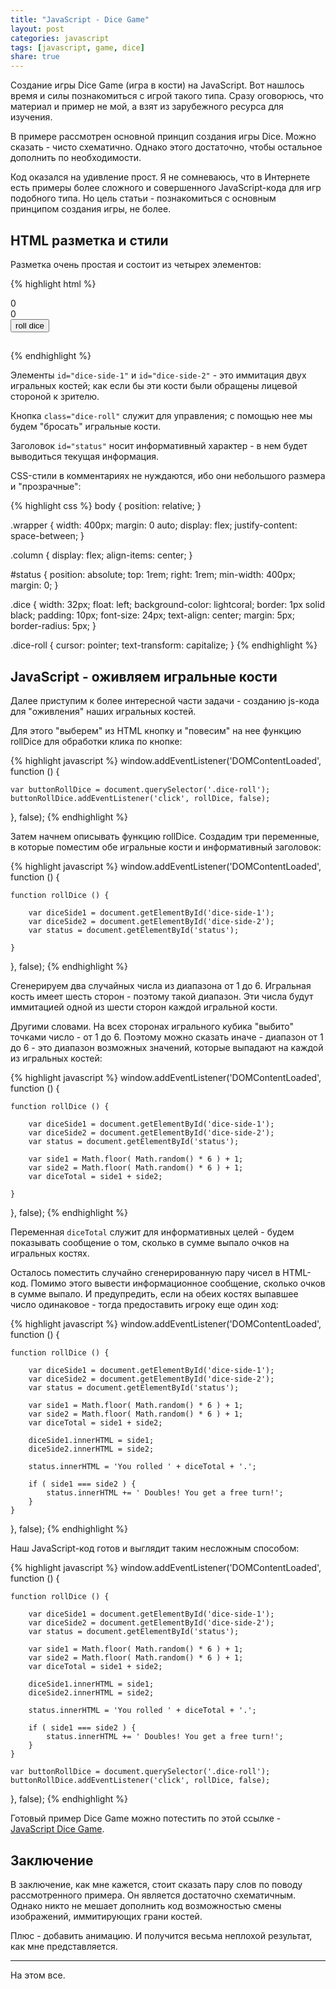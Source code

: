 ```yaml
---
title: "JavaScript - Dice Game"
layout: post
categories: javascript
tags: [javascript, game, dice]
share: true
---
```


Создание игры Dice Game (игра в кости) на JavaScript. Вот нашлось время и силы познакомиться с игрой такого типа. Сразу оговорюсь, что материал и пример не мой, а взят из зарубежного ресурса для изучения.

В примере рассмотрен основной принцип создания игры Dice. Можно сказать - чисто схематично. Однако этого достаточно, чтобы остальное дополнить по необходимости.

Код оказался на удивление прост. Я не сомневаюсь, что в Интернете есть примеры более сложного и совершенного JavaScript-кода для игр подобного типа. Но цель статьи - познакомиться с основным принципом создания игры, не более.

## HTML разметка и стили

Разметка очень простая и состоит из четырех элементов:

{% highlight html %}
<div class="wrapper">
    <div class="column">
        <div id="dice-side-1" class="dice">0</div>
        <div id="dice-side-2" class="dice">0</div>
    </div>
    <div class="column">
        <button type="button" class="dice-roll">roll dice</button>
        <h2 id="status"></h2>
    </div>
</div>
{% endhighlight %}

Элементы `id="dice-side-1"` и `id="dice-side-2"` - это иммитация двух игральных костей; как если бы эти кости были обращены лицевой стороной к зрителю.

Кнопка `class="dice-roll"` служит для управления; с помощью нее мы будем "бросать" игральные кости.

Заголовок `id="status"` носит информативный характер - в нем будет выводиться текущая информация.

CSS-стили в комментариях не нуждаются, ибо они небольшого размера и "прозрачные":

{% highlight css %}
body {
    position: relative;
}

.wrapper {
    width: 400px;
    margin: 0 auto;
    display: flex;
    justify-content: space-between;
}

.column {
    display: flex;
    align-items: center;
}

#status {
    position: absolute;
    top: 1rem;
    right: 1rem;
    min-width: 400px;
    margin: 0;
}

.dice {
    width: 32px;
    float: left;
    background-color: lightcoral;
    border: 1px solid black;
    padding: 10px;
    font-size: 24px;
    text-align: center;
    margin: 5px;
    border-radius: 5px;
}

.dice-roll {
    cursor: pointer;
    text-transform: capitalize;
}
{% endhighlight %}

## JavaScript - оживляем игральные кости

Далее приступим к более интересной части задачи - созданию js-кода для "оживления" наших игральных костей.

Для этого "выберем" из HTML кнопку и "повесим" на нее функцию rollDice для обработки клика по кнопке:

{% highlight javascript %}
window.addEventListener('DOMContentLoaded', function () {

    var buttonRollDice = document.querySelector('.dice-roll');
    buttonRollDice.addEventListener('click', rollDice, false);

}, false);
{% endhighlight %}

Затем начнем описывать функцию rollDice. Создадим три переменные, в которые поместим обе игральные кости и информативный заголовок:

{% highlight javascript %}
window.addEventListener('DOMContentLoaded', function () {

    function rollDice () {

        var diceSide1 = document.getElementById('dice-side-1');
        var diceSide2 = document.getElementById('dice-side-2');
        var status = document.getElementById('status');

    }

}, false);
{% endhighlight %}

Сгенерируем два случайных числа из диапазона от 1 до 6. Игральная кость имеет шесть сторон - поэтому такой диапазон. Эти числа будут иммитацией одной из шести сторон каждой игральной кости.

Другими словами. На всех сторонах игрального кубика "выбито" точками число - от 1 до 6. Поэтому можно сказать иначе - диапазон от 1 до 6 - это диапазон возможных значений, которые выпадают на каждой из игральных костей:

{% highlight javascript %}
window.addEventListener('DOMContentLoaded', function () {

    function rollDice () {

        var diceSide1 = document.getElementById('dice-side-1');
        var diceSide2 = document.getElementById('dice-side-2');
        var status = document.getElementById('status');

        var side1 = Math.floor( Math.random() * 6 ) + 1;
        var side2 = Math.floor( Math.random() * 6 ) + 1;
        var diceTotal = side1 + side2;

    }

}, false);
{% endhighlight %}

Переменная `diceTotal` служит для информативных целей - будем показывать сообщение о том, сколько в сумме выпало очков на игральных костях.

Осталось поместить случайно сгенерированную пару чисел в HTML-код. Помимо этого вывести информационное сообщение, сколько очков в сумме выпало. И предупредить, если на обеих костях выпавшее число одинаковое - тогда предоставить игроку еще один ход:

{% highlight javascript %}
window.addEventListener('DOMContentLoaded', function () {

    function rollDice () {

        var diceSide1 = document.getElementById('dice-side-1');
        var diceSide2 = document.getElementById('dice-side-2');
        var status = document.getElementById('status');

        var side1 = Math.floor( Math.random() * 6 ) + 1;
        var side2 = Math.floor( Math.random() * 6 ) + 1;
        var diceTotal = side1 + side2;

        diceSide1.innerHTML = side1;
        diceSide2.innerHTML = side2;

        status.innerHTML = 'You rolled ' + diceTotal + '.';

        if ( side1 === side2 ) {
            status.innerHTML += ' Doubles! You get a free turn!';
        }
    }

}, false);
{% endhighlight %}

Наш JavaScript-код готов и выглядит таким несложным способом:

{% highlight javascript %}
window.addEventListener('DOMContentLoaded', function () {

    function rollDice () {

        var diceSide1 = document.getElementById('dice-side-1');
        var diceSide2 = document.getElementById('dice-side-2');
        var status = document.getElementById('status');

        var side1 = Math.floor( Math.random() * 6 ) + 1;
        var side2 = Math.floor( Math.random() * 6 ) + 1;
        var diceTotal = side1 + side2;

        diceSide1.innerHTML = side1;
        diceSide2.innerHTML = side2;

        status.innerHTML = 'You rolled ' + diceTotal + '.';

        if ( side1 === side2 ) {
            status.innerHTML += ' Doubles! You get a free turn!';
        }
    }

    var buttonRollDice = document.querySelector('.dice-roll');
    buttonRollDice.addEventListener('click', rollDice, false);

}, false);
{% endhighlight %}

Готовый пример Dice Game можно потестить по этой ссылке - [JavaScript Dice Game](http://codepen.io/gearmobile/pen/mEJwYw "JavaScript Dice Game").

## Заключение

В заключение, как мне кажется, стоит сказать пару слов по поводу рассмотренного примера. Он является достаточно схематичным. Однако никто не мешает дополнить код возможностью смены изображений, иммитирующих грани костей.

Плюс - добавить анимацию. И получится весьма неплохой результат, как мне представляется.

***

На этом все.
